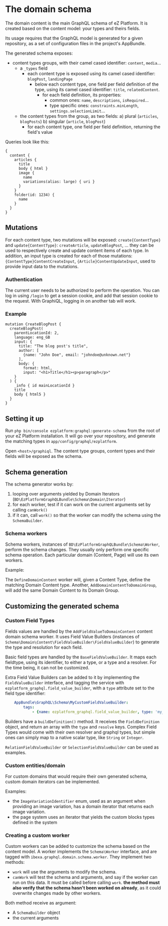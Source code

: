 # The domain schema

The domain content is the main GraphQL schema of eZ Platform. It is created based on the content model: 
your types and theirs fields.

Its usage requires that the GraphQL model is generated for a given repository,
as a set of configuration files in the project's AppBundle.

The generated schema exposes:
- content types groups, with their camel cased identifier: `content`, `media`...
    - a `_types` field
        - each content type is exposed using its camel cased identifier: `blogPost`, `landingPage`
            - below each content type, one field per field definition of the type, using its
              camel cased identifier: `title`, `relatedContent`.
                - for each field definition, its properties:
                    - common ones: `name`, `descriptions`, `isRequired`...
                    - type specific ones: `constraints.minLength`, `settings.selectionLimit`...
    - the content types from the group, as two fields:
        a) plural (`articles`, `blogPosts`)
        b) singular (`article`, `blogPost`)
        - for each content type, one field per field definition, returning the field's value

Queries look like this:

```
{
  content {
    articles {
      title
      body { html }
      image {
        name
        variations(alias: large) { uri }
      }
    }
    folder(id: 1234) {
      name
    }
  }
}
```

## Mutations
For each content type, two mutations will be exposed: `create{ContentType}` and `update{ContentType}`:
`createArticle`, `updateBlogPost`, ... they can be used to respectively create and update content items
of each type. In addition, an input type is created for each of those mutations: `{ContentType}ContentCreateInput`,
`{Article}ContentUpdateInput`, used to provide input data to the mutations.

### Authentication
The current user needs to be authorized to perform the operation. You can log in using `/login` to get a session cookie,
and add that session cookie to the request. With GraphiQL, logging in on another tab will work.

### Example

```
mutation CreateBlogPost {
  createBlogPost(
    parentLocationId: 2,
    language: eng_GB
    input: {
      title: "The blog post's title",
      author: [
        {name: "John Doe", email: "johndoe@unknown.net"}
      ],
      body: {
        format: html,
        input: "<h1>Title</h1><p>paragraph</p>"
    }
  ) {
    _info { id mainLocationId }
    title
    body { html5 }
  }
}
```


## Setting it up

Run `php bin/console ezplatform:graphql:generate-schema` from the root of your
eZ Platform installation. It will go over your repository, and generate the matching
types in `app/config/graphql/ezplatform`.

Open `<host>/graphiql`. The content type groups, content types and their fields
will be exposed as the schema.

## Schema generation

The schema generator works by:
1. looping over arguments yielded by Domain Iterators (`BD\EzPlatformGraphQLBundle\Schema\Domain\Iterator`)
2. for each worker, test if it can work on the current arguments set by calling `canWork()`
3. if it can, call `work()` so that the worker can modify the schema using the `SchemaBuilder`.

### Schema workers

Schema workers, instances of `BD\EzPlatformGraphQLBundle\Schema\Worker`, perform the schema changes. They usually only perform one specific schema operation. Each particular domain (Content, Page) will use its own workers.

Example:

The `DefineDomainContent` worker will, given a Content Type, define the matching Domain Content type.
Another, `AddDomainContentToDomainGroup`, will add the same Domain Content to its Domain Group.

## Customizing the generated schema

### Custom Field Types

Fields values are handled by the `AddFieldValueToDomainContent` content domain schema worker. It uses Field Value Builders (instances of `Schema\Domain\Content\FieldValueBuilder\FieldValueBuilder`) to generate the type and resolution for each field.

Basic field types are handled by the `BaseFieldValueBuilder`. It maps each fieldtype, using its identifier, to either a type, or a type and a resolver. For the time being, it can not be customized.

Extra Field Value Builders can be added to it by implementing the `FieldValueBuilder` interface, and tagging the service with `ezplatform_graphql.field_value_builder`, with a `type` attribute set to the field type identifier:

```yaml
    AppBundle\GraphQL\Schema\MyCustomFieldValueBuilder:
        tags:
            - {name: ezplatform_graphql.field_value_builder, type: 'my_custom_field'}
```

Builders have a `buildDefinition()` method. It receives the `FieldDefinition` object, and return an array with the `type` and `resolve` keys. Complex Field Types would come with their own resolver and graphql types, but simple ones can simply map to a native scalar type, like `String` or `Integer`.

`RelationFieldValueBuilder` or `SelectionFieldValueBuilder` can be used as examples.

### Custom entities/domain
For custom domains that would require their own generated schema, custom domain iterators can be implemented. 

Examples:

- the `ImageVariationIdentifier` enum, used as an argument when providing an image variation, has a domain iterator that returns each image variation.
- the page system uses an iterator that yields the custom blocks types defined in the system

### Creating a custom worker

Custom workers can be added to customize the schema based on the content model. A worker implements the `Schema\Worker` interface, and are tagged with `ibexa.graphql.domain.schema.worker`. They implement two methods:

- `work` will use the arguments to modify the schema.
- `canWork` will test the schema and arguments, and say if the worker can run on this data.
  It must be called before calling `work`.
  **the method must also verify that the schema hasn't been worked on already**, as it could overwrite changes made by other workers.

Both method receive as argument:

- A `SchemaBuilder` object
- the current arguments


